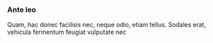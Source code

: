 ### Ante leo

Quam, hac donec facilisis nec, neque odio, etiam tellus. Sodales erat, vehicula fermentum feugiat vulputate nec


